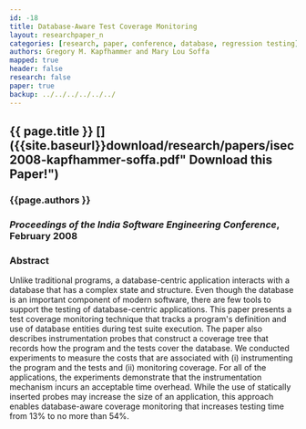 ```yaml
---
id: -18
title: Database-Aware Test Coverage Monitoring
layout: researchpaper_n
categories: [research, paper, conference, database, regression testing]
authors: Gregory M. Kapfhammer and Mary Lou Soffa
mapped: true
header: false
research: false
paper: true
backup: ../../../../../../
---
```


## {{ page.title }} [<i class="fa fa-download"></i>]({{site.baseurl}}download/research/papers/isec2008-kapfhammer-soffa.pdf" Download this Paper!")

### {{page.authors }}

### <em>Proceedings of the India Software Engineering Conference</em>, February 2008

### Abstract

Unlike traditional programs, a database-centric application interacts with a database that has a complex state and
structure. Even though the database is an important component of modern software, there are few tools to support the
testing of database-centric applications. This paper presents a test coverage monitoring technique that tracks a
program's definition and use of database entities during test suite execution. The paper also describes instrumentation
probes that construct a coverage tree that records how the program and the tests cover the database. We conducted
experiments to measure the costs that are associated with (i) instrumenting the program and the tests and (ii)
monitoring coverage. For all of the applications, the experiments demonstrate that the instrumentation mechanism incurs
an acceptable time overhead. While the use of statically inserted probes may increase the size of an application, this
approach enables database-aware coverage monitoring that increases testing time from 13% to no more than 54%.
